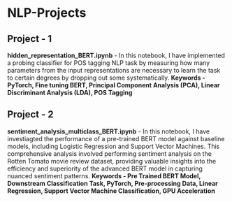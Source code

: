 # NLP-Projects

## Project - 1
**hidden_representation_BERT.ipynb** - In this notebook, I have implemented a probing classifier for POS tagging NLP task by measuring how many parameters from the input representations are
necessary to learn the task to certain degrees by dropping out some systematically.
**Keywords - PyTorch, Fine tuning BERT, Principal Component Analysis (PCA), Linear Discriminant Analysis (LDA), POS Tagging**

## Project - 2
**sentiment_analysis_multiclass_BERT.ipynb**  - In this notebook, I have investiagted the performance of a pre-trained BERT model against baseline models, including Logistic Regression
and Support Vector Machines. This comprehensive analysis involved performing sentiment analysis on the Rotten Tomato movie review dataset, providing valuable insights into the efficiency and superiority of the advanced BERT model in capturing nuanced
sentiment patterns.
**Keywords - Pre Trained BERT Model, Downstream Classification Task, PyTorch, Pre-processing Data, Linear Regression, Support Vector Machine Classification, GPU Acceleration**
